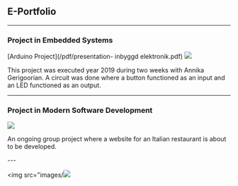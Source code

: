 ## E-Portfolio

---

### Project in Embedded Systems

[Arduino Project](/pdf/presentation- inbyggd elektronik.pdf)
<img src="images/Skärmavbild 2020-03-24 kl. 12.09.30.png?raw=true"/>

<p> This project was executed year 2019 during two weeks with Annika Gerigoorian. A circuit was done where a button 
  functioned as an input and an LED functioned as an output. </p>

---
### Project in Modern Software Development


<img src="images/Skärmavbild 2020-03-25 kl. 22.03.23.png?raw=true"/>
<p> An ongoing group project where a website for an Italian restaurant is about to be developed. </p>
---

<img src="images/<img src="images/Skärmavbild 2020-03-25 kl. 22.03.23.png?raw=true"/>



